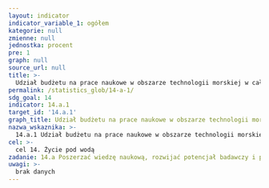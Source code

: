 ```yaml
---
layout: indicator
indicator_variable_1: ogółem
kategorie: null
zmienne: null
jednostka: procent
pre: 1
graph: null
source_url: null
title: >-
  Udział budżetu na prace naukowe w obszarze technologii morskiej w całkowitym budżecie na prace naukowe
permalink: /statistics_glob/14-a-1/
sdg_goal: 14
indicator: 14.a.1
target_id: '14.a.1'
graph_title: Udział budżetu na prace naukowe w obszarze technologii morskiej w całkowitym budżecie na prace naukowe
nazwa_wskaznika: >-
  14.a.1 Udział budżetu na prace naukowe w obszarze technologii morskiej w całkowitym budżecie na prace naukowe
cel: >-
  cel 14. Życie pod wodą
zadanie: 14.a Poszerzać wiedzę naukową, rozwijać potencjał badawczy i przekazywać technologie morskie, uwzględniając Kryteria i Wytyczne Międzyrządowej Komisji Oceanograficznej w Sprawie Transferu Technologii Morskich (Intergovernmental Commission Criteria and Guidelines on the Transfer of Technology), aby poprawić kondycję oceanów i zwiększyć wpływ morskiej bioróżnorodności na rozwój krajów rozwijających się, w szczególności krajów rozwijających się położonych na małych wyspach i krajów najsłabiej rozwiniętych.
uwagi: >-
  brak danych
---
```

